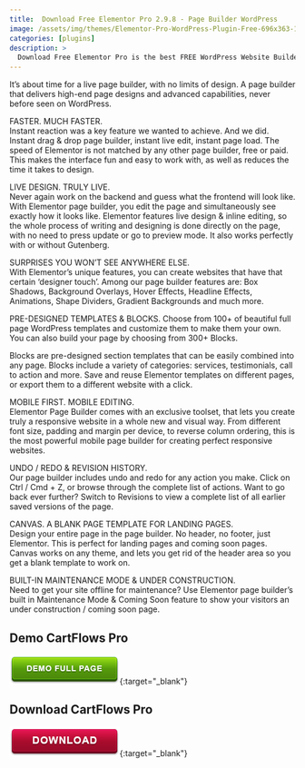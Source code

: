 ```yaml
---
title:  Download Free Elementor Pro 2.9.8 - Page Builder WordPress
image: /assets/img/themes/Elementor-Pro-WordPress-Plugin-Free-696x363-1.png
categories: [plugins]
description: >
  Download Free Elementor Pro is the best FREE WordPress Website Builder, with over 5 million active installs. Create beautiful sites and pages using a drag and drop interface.
---
```


It’s about time for a live page builder, with no limits of design. A page builder that delivers high-end page designs and advanced capabilities, never before seen on WordPress.  

FASTER. MUCH FASTER.  
Instant reaction was a key feature we wanted to achieve. And we did. Instant drag & drop page builder, instant live edit, instant page load. The speed of Elementor is not matched by any other page builder, free or paid. This makes the interface fun and easy to work with, as well as reduces the time it takes to design.  

LIVE DESIGN. TRULY LIVE.  
Never again work on the backend and guess what the frontend will look like. With Elementor page builder, you edit the page and simultaneously see exactly how it looks like. Elementor features live design & inline editing, so the whole process of writing and designing is done directly on the page, with no need to press update or go to preview mode. It also works perfectly with or without Gutenberg.  

SURPRISES YOU WON’T SEE ANYWHERE ELSE.  
With Elementor’s unique features, you can create websites that have that certain ‘designer touch’. Among our page builder features are: Box Shadows, Background Overlays, Hover Effects, Headline Effects, Animations, Shape Dividers, Gradient Backgrounds and much more.  

PRE-DESIGNED TEMPLATES & BLOCKS. 
Choose from 100+ of beautiful full page WordPress templates and customize them to make them your own. You can also build your page by choosing from 300+ Blocks.  

Blocks are pre-designed section templates that can be easily combined into any page. Blocks include a variety of categories: services, testimonials, call to action and more. Save and reuse Elementor templates on different pages, or export them to a different website with a click.  

MOBILE FIRST. MOBILE EDITING.  
Elementor Page Builder comes with an exclusive toolset, that lets you create truly a responsive website in a whole new and visual way. From different font size, padding and margin per device, to reverse column ordering, this is the most powerful mobile page builder for creating perfect responsive websites.  

UNDO / REDO & REVISION HISTORY.  
Our page builder includes undo and redo for any action you make. Click on Ctrl / Cmd + Z, or browse through the complete list of actions. Want to go back ever further? Switch to Revisions to view a complete list of all earlier saved versions of the page.  

CANVAS. A BLANK PAGE TEMPLATE FOR LANDING PAGES.  
Design your entire page in the page builder. No header, no footer, just Elementor. This is perfect for landing pages and coming soon pages. Canvas works on any theme, and lets you get rid of the header area so you get a blank template to work on.  

BUILT-IN MAINTENANCE MODE & UNDER CONSTRUCTION.  
Need to get your site offline for maintenance? Use Elementor page builder’s built in Maintenance Mode & Coming Soon feature to show your visitors an under construction / coming soon page.  



## Demo CartFlows Pro
[![button](/assets/img/demo.png)](https://elementor.com/){:target="_blank"}  

## Download CartFlows Pro
[![button](/assets/img/download.png)](http://gestyy.com/e023Km){:target="_blank"}  